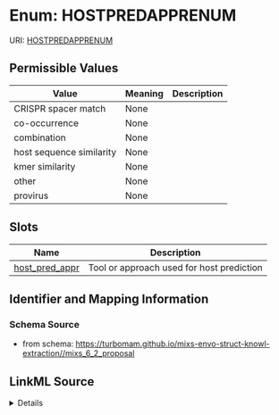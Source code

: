 # Enum: HOSTPREDAPPRENUM



URI: [HOSTPREDAPPRENUM](HOSTPREDAPPRENUM)

## Permissible Values

| Value | Meaning | Description |
| --- | --- | --- |
| CRISPR spacer match | None |  |
| co-occurrence | None |  |
| combination | None |  |
| host sequence similarity | None |  |
| kmer similarity | None |  |
| other | None |  |
| provirus | None |  |




## Slots

| Name | Description |
| ---  | --- |
| [host_pred_appr](host_pred_appr.md) | Tool or approach used for host prediction |






## Identifier and Mapping Information







### Schema Source


* from schema: https://turbomam.github.io/mixs-envo-struct-knowl-extraction//mixs_6_2_proposal




## LinkML Source

<details>
```yaml
name: HOST_PRED_APPR_ENUM
from_schema: https://turbomam.github.io/mixs-envo-struct-knowl-extraction//mixs_6_2_proposal
rank: 1000
permissible_values:
  CRISPR spacer match:
    text: CRISPR spacer match
  co-occurrence:
    text: co-occurrence
  combination:
    text: combination
  host sequence similarity:
    text: host sequence similarity
  kmer similarity:
    text: kmer similarity
  other:
    text: other
  provirus:
    text: provirus

```
</details>

